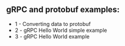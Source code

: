 ## gRPC and protobuf examples:

- 1 - Converting data to protobuf
- 2 - gRPC Hello World simple example
- 3 - gRPC Hello World example
